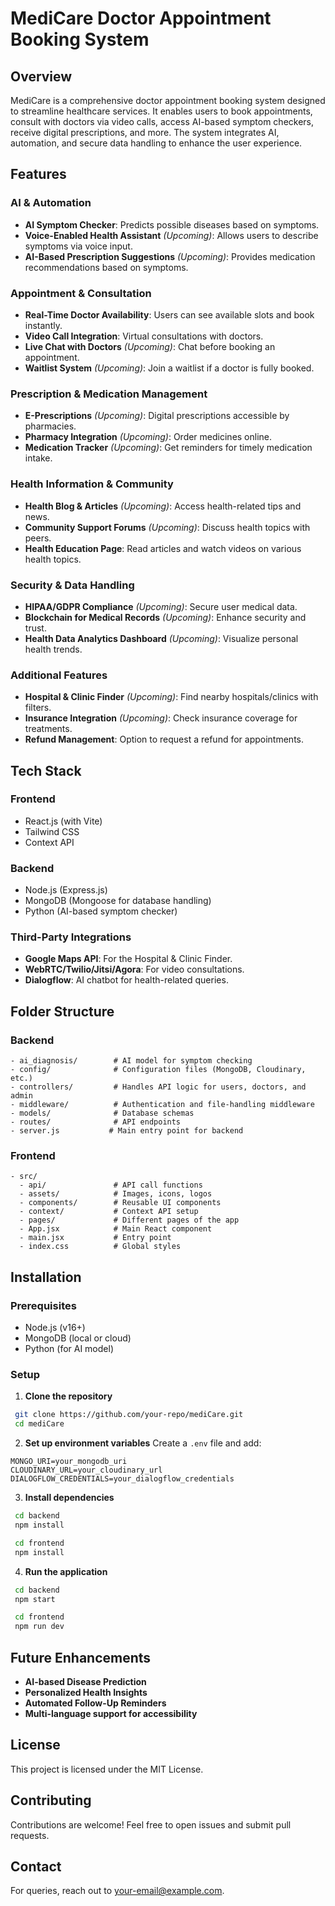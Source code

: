 ﻿# MediCare Doctor Appointment Booking System

## Overview

MediCare is a comprehensive doctor appointment booking system designed to streamline healthcare services. It enables users to book appointments, consult with doctors via video calls, access AI-based symptom checkers, receive digital prescriptions, and more. The system integrates AI, automation, and secure data handling to enhance the user experience.

## Features

### AI & Automation

- **AI Symptom Checker**: Predicts possible diseases based on symptoms.
- **Voice-Enabled Health Assistant** _(Upcoming)_: Allows users to describe symptoms via voice input.
- **AI-Based Prescription Suggestions** _(Upcoming)_: Provides medication recommendations based on symptoms.

### Appointment & Consultation

- **Real-Time Doctor Availability**: Users can see available slots and book instantly.
- **Video Call Integration**: Virtual consultations with doctors.
- **Live Chat with Doctors** _(Upcoming)_: Chat before booking an appointment.
- **Waitlist System** _(Upcoming)_: Join a waitlist if a doctor is fully booked.

### Prescription & Medication Management

- **E-Prescriptions** _(Upcoming)_: Digital prescriptions accessible by pharmacies.
- **Pharmacy Integration** _(Upcoming)_: Order medicines online.
- **Medication Tracker** _(Upcoming)_: Get reminders for timely medication intake.

### Health Information & Community

- **Health Blog & Articles** _(Upcoming)_: Access health-related tips and news.
- **Community Support Forums** _(Upcoming)_: Discuss health topics with peers.
- **Health Education Page**: Read articles and watch videos on various health topics.

### Security & Data Handling

- **HIPAA/GDPR Compliance** _(Upcoming)_: Secure user medical data.
- **Blockchain for Medical Records** _(Upcoming)_: Enhance security and trust.
- **Health Data Analytics Dashboard** _(Upcoming)_: Visualize personal health trends.

### Additional Features

- **Hospital & Clinic Finder** _(Upcoming)_: Find nearby hospitals/clinics with filters.
- **Insurance Integration** _(Upcoming)_: Check insurance coverage for treatments.
- **Refund Management**: Option to request a refund for appointments.

## Tech Stack

### Frontend

- React.js (with Vite)
- Tailwind CSS
- Context API

### Backend

- Node.js (Express.js)
- MongoDB (Mongoose for database handling)
- Python (AI-based symptom checker)

### Third-Party Integrations

- **Google Maps API**: For the Hospital & Clinic Finder.
- **WebRTC/Twilio/Jitsi/Agora**: For video consultations.
- **Dialogflow**: AI chatbot for health-related queries.

## Folder Structure

### Backend

```
- ai_diagnosis/        # AI model for symptom checking
- config/              # Configuration files (MongoDB, Cloudinary, etc.)
- controllers/         # Handles API logic for users, doctors, and admin
- middleware/          # Authentication and file-handling middleware
- models/              # Database schemas
- routes/              # API endpoints
- server.js           # Main entry point for backend
```

### Frontend

```
- src/
  - api/               # API call functions
  - assets/            # Images, icons, logos
  - components/        # Reusable UI components
  - context/           # Context API setup
  - pages/             # Different pages of the app
  - App.jsx            # Main React component
  - main.jsx           # Entry point
  - index.css          # Global styles
```

## Installation

### Prerequisites

- Node.js (v16+)
- MongoDB (local or cloud)
- Python (for AI model)

### Setup

1. **Clone the repository**

```sh
 git clone https://github.com/your-repo/mediCare.git
 cd mediCare
```

2. **Set up environment variables**
   Create a `.env` file and add:

```
MONGO_URI=your_mongodb_uri
CLOUDINARY_URL=your_cloudinary_url
DIALOGFLOW_CREDENTIALS=your_dialogflow_credentials
```

3. **Install dependencies**

```sh
 cd backend
 npm install
```

```sh
 cd frontend
 npm install
```

4. **Run the application**

```sh
 cd backend
 npm start
```

```sh
 cd frontend
 npm run dev
```

## Future Enhancements

- **AI-based Disease Prediction**
- **Personalized Health Insights**
- **Automated Follow-Up Reminders**
- **Multi-language support for accessibility**

## License

This project is licensed under the MIT License.

## Contributing

Contributions are welcome! Feel free to open issues and submit pull requests.

## Contact

For queries, reach out to [your-email@example.com](mailto:your-email@example.com).
